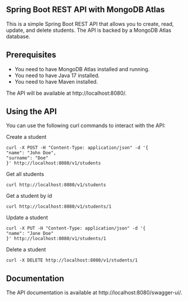 ## Spring Boot REST API with MongoDB Atlas
This is a simple Spring Boot REST API that allows you to create, read, update, and delete students. The API is backed by a MongoDB Atlas database.

## Prerequisites
- You need to have MongoDB Atlas installed and running.
- You need to have Java 17 installed.
- You need to have Maven installed.


The API will be available at http://localhost:8080/.

## Using the API

You can use the following curl commands to interact with the API:

Create a student
```
curl -X POST -H "Content-Type: application/json" -d '{
"name": "John Doe",
"surname": "Doe"
}' http://localhost:8080/v1/students
```

Get all students
```
curl http://localhost:8080/v1/students
```

Get a student by id
```
curl http://localhost:8080/v1/students/1
```

Update a student
```
curl -X PUT -H "Content-Type: application/json" -d '{
"name": "Jane Doe"
}' http://localhost:8080/v1/students/1
```

Delete a student
```
curl -X DELETE http://localhost:8080/v1/students/1
```


## Documentation

The API documentation is available at http://localhost:8080/swagger-ui/.
